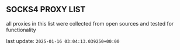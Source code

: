 ## SOCKS4 PROXY LIST

all proxies in this list were collected from open sources and tested for functionality

last update: `2025-01-16 03:04:13.039250+00:00`